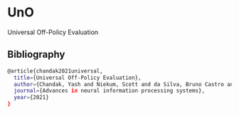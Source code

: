 # UnO
Universal Off-Policy Evaluation

## Bibliography

```bash
@article{chandak2021universal,
  title={Universal Off-Policy Evaluation},
  author={Chandak, Yash and Niekum, Scott and da Silva, Bruno Castro and Learned-Miller, Erik and Brunskill, Emma and Thomas, Philip S},
  journal={Advances in neural information processing systems},
  year={2021}
}
```